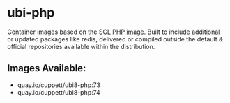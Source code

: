 # ubi-php

Container images based on the [SCL PHP image](https://github.com/sclorg/s2i-php-container).
Built to include additional or updated packages like redis, delivered or compiled
outside the default & official repositories available within the distribution.

## Images Available:

 * quay.io/cuppett/ubi8-php:73
 * quay.io/cuppett/ubi8-php:74